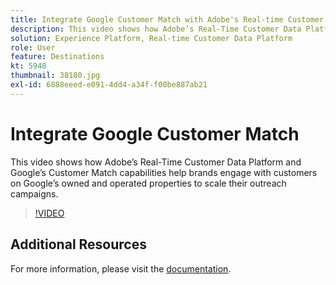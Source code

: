 ```yaml
---
title: Integrate Google Customer Match with Adobe's Real-time Customer Data Platform
description: This video shows how Adobe’s Real-Time Customer Data Platform and Google’s Customer Match capabilities help brands engage with customers on Google’s owned and operated properties to scale their outreach campaigns.
solution: Experience Platform, Real-time Customer Data Platform
role: User
feature: Destinations
kt: 5948
thumbnail: 38180.jpg
exl-id: 6888eeed-e091-4dd4-a34f-f00be887ab21
---
```

# Integrate Google Customer Match

This video shows how Adobe’s Real-Time Customer Data Platform and Google’s Customer Match capabilities help brands engage with customers on Google’s owned and operated properties to scale their outreach campaigns.

>[!VIDEO](https://video.tv.adobe.com/v/38180?quality=12&learn=on)

## Additional Resources

For  more information, please visit the [documentation](https://experienceleague.adobe.com/docs/experience-platform/destinations/catalog/advertising/google-customer-match.html).

